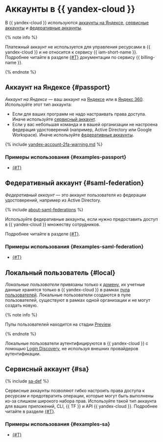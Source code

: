 # Аккаунты в {{ yandex-cloud }}

В {{ yandex-cloud }} используются [аккаунты на Яндексе](#passport), [сервисные аккаунты](#sa) и [федеративные аккаунты](#saml-federation).

{% note info %}

Платежный аккаунт не используется для управления ресурсами в {{ yandex-cloud }} и не относится к сервису {{ iam-short-name }}. Подробнее читайте в разделе [{#T}](../../../billing/concepts/billing-account.md) документации по сервису {{ billing-name }}.

{% endnote %}

## Аккаунт на Яндексе {#passport}

_Аккаунт на Яндексе_ — ваш аккаунт на [Яндексе](https://yandex.ru/support/passport/index.html) или в [Яндекс 360](https://360.yandex.ru/). Используйте этот тип аккаунта:

* Если для ваших программ не надо настраивать права доступа. Иначе используйте [сервисный аккаунт](#sa).
* Если  у вас небольшая команда и в вашей организации не настроена федерация удостоверений (например, Active Directory или Google Workspace). Иначе используйте [федеративные аккаунты](#saml-federation).

{% include [yandex-account-2fa-warning.md](../../../_includes/iam/yandex-account-2fa-warning.md) %}

### Примеры использования {#examples-passport}

* [{#T}](../../../tutorials/serverless/websocket-app.md)

## Федеративный аккаунт {#saml-federation}

_Федеративный аккаунт_ — это аккаунт пользователя из федерации удостоверений, например из Active Directory.

{% include [about-saml-federations](../../../_includes/iam/about-saml-federations.md) %}

Используйте федеративные аккаунты, если нужно предоставить доступ в {{ yandex-cloud }} множеству сотрудников.

Подробнее читайте в разделе [{#T}](../../../organization/concepts/add-federation.md).

### Примеры использования {#examples-saml-federation}

* [{#T}](../../../tutorials/security/vault-secret.md)

## Локальный пользователь {#local}

_Локальные пользователи_ привязаны только к [домену](../../../organization/concepts/domains.md), их учетные данные хранятся только в {{ yandex-cloud }} в рамках [пула пользователей](../../../organization/concepts/user-pools.md). Локальные пользователи создаются в пуле пользователей, существуют в рамках одной организации и не могут создать новую.

{% note info %}

Пулы пользователей находится на стадии [Preview](../../../overview/concepts/launch-stages.md).

{% endnote %}

Локальные пользователи аутентифицируются в {{ yandex-cloud }} с помощью [Login Discovery](../../../organization/concepts/domains.md#login-discovery), не используя внешних провайдеров аутентификации.

## Сервисный аккаунт {#sa}

{% include [sa-def](../../_includes_service/sa-def.md) %}

Сервисные аккаунты позволяют гибко настроить права доступа к ресурсам и предотвратить операции, которые могут быть выполнены из-за слишком широкого набора прав. Используйте такой тип аккаунта для ваших приложений, CLI, {{ TF }} и API {{ yandex-cloud }}. Подробнее читайте в разделе [{#T}](service-accounts.md).

### Примеры использования {#examples-sa}

* [{#T}](../../../tutorials/infrastructure-management/terraform-quickstart.md)

